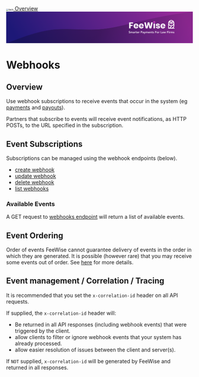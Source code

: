 <img src="../images/back.svg" alt="back" style="zoom:40%;" />[ Overview](./README.md)
![plot](./images/linkedin.png)

# Webhooks

## Overview
Use webhook subscriptions to receive events that occur in the system (eg [payments](PAYMENT_EVENTS.md) and [payouts](PAYOUT_EVENTS.md)).

Partners that subscribe to events will receive event notifications, as HTTP POSTs, to the URL specified in the subscription.

## Event Subscriptions
Subscriptions can be managed using the webhook endpoints (below).

* [create webhook](../../reference/partner-openapispec.yaml/paths/~1api~1v3~1partner~1webhooks/post)
* [update webhook](../../reference/partner-openapispec.yaml/paths/~1api~1v3~1partner~1webhooks/put)
* [delete webhook](../../reference/partner-openapispec.yaml/paths/~1api~1v3~1partner~1webhooks/delete)
* [list webhooks](../../reference/partner-openapispec.yaml/paths/~1api~1v3~1partner~1webhooks/get)

### Available Events
A GET request to [webhooks endpoint](../../reference/partner-openapispec.yaml/paths/~1api~1v3~1partner~1events~1topics/get) will return a list of available events.

## Event Ordering
Order of events
FeeWise cannot guarantee delivery of events in the order in which they are generated. 
It is possible (however rare) that you may receive some events out of order. See [here](https://www.svix.com/blog/guaranteeing-webhook-ordering/) for more details.


## Event management / Correlation / Tracing
It is recommended that you set the `x-correlation-id` header on all API requests. 

If supplied, the `x-correlation-id` header will:
  * Be returned in all API responses (including webhook events) that were triggered by the client. 
  * allow clients to filter or ignore webhook events that your system has already processed.
  * allow easier resolution of issues between the client and server(s).

If `NOT` supplied, `x-correlation-id` will be generated by FeeWise and returned in all responses.
